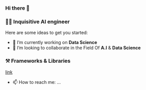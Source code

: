 ### Hi there 👋

### :man_technologist: Inquisitive AI engineer


Here are some ideas to get you started:

- 🔭 I’m currently working on **Data Science** 
- 👯 I’m looking to collaborate in the Field Of **A.I** & **Data Science**


### :hammer_and_pick: Frameworks & Libraries
[link](https://img.shields.io/badge/Python-FFD43B?style=for-the-badge&logo=python&logoColor=blue)





- 📫 How to reach me: ...
